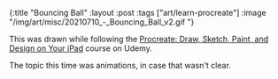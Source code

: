 {:title "Bouncing Ball"
 :layout :post
 :tags ["art/learn-procreate"]
 :image "/img/art/misc/20210710_-_Bouncing_Ball_v2.gif "}

This was drawn while following the [Procreate: Draw, Sketch, Paint, and Design
on Your iPad][udemy] course on Udemy.

The topic this time was animations, in case that wasn't clear.

[udemy]: https://www.udemy.com/course/procreate-draw-sketch-paint-and-design-on-your-ipad/
